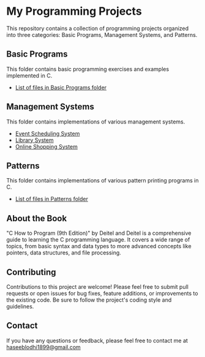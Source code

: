 # My Programming Projects

This repository contains a collection of programming projects organized into three categories: Basic Programs, Management Systems, and Patterns.

## Basic Programs

This folder contains basic programming exercises and examples implemented in C.

*   [List of files in Basic Programs folder](Basic-Programs)

## Management Systems

This folder contains implementations of various management systems.

*   [Event Scheduling System](Management-Systems/Event-Scheduling-System)
*   [Library System](Management-Systems/Library-System/README.md)
*   [Online Shopping System](Management-Systems/Online-Shopping-System)

## Patterns

This folder contains implementations of various pattern printing programs in C.

*   [List of files in Patterns folder](Patterns)

## About the Book

"C How to Program (9th Edition)" by Deitel and Deitel is a comprehensive guide to learning the C programming language.  It covers a wide range of topics, from basic syntax and data types to more advanced concepts like pointers, data structures, and file processing.

## Contributing

Contributions to this project are welcome!  Please feel free to submit pull requests or open issues for bug fixes, feature additions, or improvements to the existing code.  Be sure to follow the project's coding style and guidelines.

## Contact

If you have any questions or feedback, please feel free to contact me at haseeblodhi1899@gmail.com